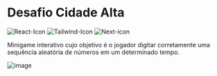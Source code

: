 # Desafio Cidade Alta

![React-Icon](https://shields.io/badge/react-black?logo=react&style=for-the-badge)
![Tailwind-Icon](https://img.shields.io/badge/tailwindcss-0F172A?style=for-the-badge&logo=tailwindcss&logoColor=white)
![Next-icon](https://img.shields.io/badge/next.js-000000?style=for-the-badge&logo=nextdotjs&logoColor=white)

Minigame interativo cujo objetivo é o jogador digitar corretamente uma <br />
sequência aleatória de números em um determinado tempo. 

![image](https://github.com/davimcostaa/desafio_cidade_alta/assets/92067624/bf1e06ab-05b1-458f-afd5-cbb872b35777)
